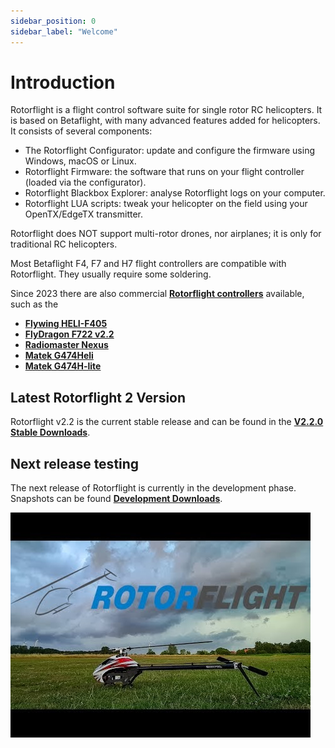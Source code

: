 ```yaml
---
sidebar_position: 0
sidebar_label: "Welcome"
---
```

# Introduction  
Rotorflight is a flight control software suite for single rotor RC helicopters. It is based on Betaflight, with many advanced features added for helicopters. It consists of several components:

* The Rotorflight Configurator: update and configure the firmware using Windows, macOS or Linux.
* Rotorflight Firmware: the software that runs on your flight controller (loaded via the configurator).
* Rotorflight Blackbox Explorer: analyse Rotorflight logs on your computer.
* Rotorflight LUA scripts: tweak your helicopter on the field using your OpenTX/EdgeTX transmitter.

Rotorflight does NOT support multi-rotor drones, nor airplanes; it is only for traditional RC helicopters.

Most Betaflight F4, F7 and H7 flight controllers are compatible with Rotorflight. They usually require some soldering. 

Since 2023 there are also commercial [**Rotorflight controllers**](./controllers/index.md) available, such as the 
* [**Flywing HELI-F405**](./controllers/flywingf405heli.md)  
* [**FlyDragon F722 v2.2**](./controllers/flydragon2.2.md)  
* [**Radiomaster Nexus**](./controllers/rm-nexus.md)  
* [**Matek G474Heli**](./controllers//matek_heli.md)  
* [**Matek G474H-lite**](./controllers/matek_hlite.md)  

## Latest Rotorflight 2 Version  
Rotorflight v2.2 is the current stable release and can be found in the [**V2.2.0 Stable Downloads**](./download/configurator). 

## Next release testing
The next release of Rotorflight is currently in the development phase.  Snapshots can be found [**Development Downloads**](/docs/next/download/configurator).  

![Introduction](./img/intro-1.jpg)
